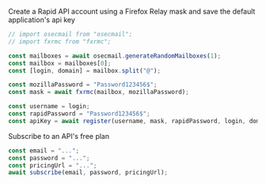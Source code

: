 Create a Rapid API account using a Firefox Relay mask and save the default application's api key

```typescript
// import osecmail from "osecmail";
// import fxrmc from "fxrmc";

const mailboxes = await osecmail.generateRandomMailboxes(1);
const mailbox = mailboxes[0];
const [login, domain] = mailbox.split("@");

const mozillaPassword = "Password123456$";
const mask = await fxrmc(mailbox, mozillaPassword);

const username = login;
const rapidPassword = "Password123456$";
const apiKey = await register(username, mask, rapidPassword, login, domain);
```

Subscribe to an API's free plan

```typescript
const email = "...";
const password = "...";
const pricingUrl = "...";
await subscribe(email, password, pricingUrl);
```
